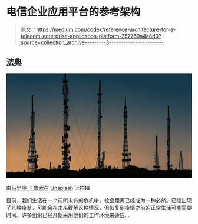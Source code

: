 # 电信企业应用平台的参考架构

> 原文：<https://medium.com/codex/reference-architecture-for-a-telecom-enterprise-application-platform-257769a4a8d0?source=collection_archive---------3----------------------->

## [法典](http://medium.com/codex)

![](img/98848a3b6fa215fd78d42d713564aae5.png)

由[马里奥·卡鲁索](https://unsplash.com/@giggiulena?utm_source=unsplash&utm_medium=referral&utm_content=creditCopyText)在 [Unsplash](https://unsplash.com/s/photos/telecommunication?utm_source=unsplash&utm_medium=referral&utm_content=creditCopyText) 上拍摄

目前，我们生活在一个前所未有的危机中，社会距离已经成为一种必然。已经出现了几种疫苗，可能会在未来缓解这种情况，但恢复到疫情之前的正常生活可能需要时间。许多组织已经开始采用他们的工作环境来适应…
